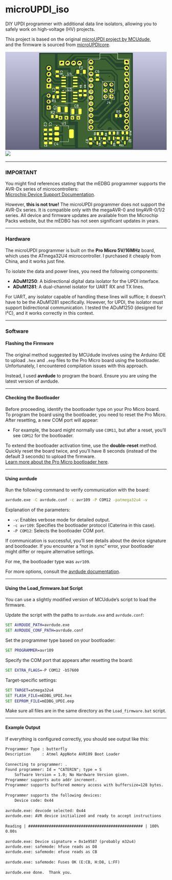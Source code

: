 # microUPDI\_iso

DIY UPDI programmer with additional data line isolators, allowing you to safely work on high-voltage (HV) projects.

This project is based on the original [microUPDI project by MCUdude](https://github.com/MCUdude/microUPDI),\
and the firmware is sourced from [microUPDIcore](https://github.com/MCUdude/microUPDIcore).


![](docs/microUPDI_isolated_bottom.png)
![](docs/microUPDI_isolated_top.png)

---

### IMPORTANT

You might find references stating that the mEDBG programmer supports the AVR-Dx series of microcontrollers:\
[Microchip Device Support Documentation](https://packs.download.microchip.com/DeviceDoc/Device_Support.pdf).

However, **this is not true!** The microUPDI programmer does not support the AVR-Dx series. It is compatible only with the megaAVR-0 and tinyAVR-0/1/2 series. All device and firmware updates are available from the Microchip Packs website, but the mEDBG has not seen significant updates in years.

---

### Hardware

The microUPDI programmer is built on the **Pro Micro 5V/16MHz** board, which uses the ATmega32U4 microcontroller. I purchased it cheaply from China, and it works just fine.

To isolate the data and power lines, you need the following components:

- **ADuM1250**: A bidirectional digital data isolator for the UPDI interface.
- **ADuM1281**: A dual-channel isolator for UART RX and TX lines.

For UART, any isolator capable of handling these lines will suffice; it doesn’t have to be the ADuM1281 specifically. However, for UPDI, the isolator must support bidirectional communication. I tested the ADuM1250 (designed for I²C), and it works correctly in this context.

---

### Software

#### Flashing the Firmware

The original method suggested by MCUdude involves using the Arduino IDE to upload `.hex` and `.eep` files to the Pro Micro board using the bootloader. Unfortunately, I encountered compilation issues with this approach.

Instead, I used **avrdude** to program the board. Ensure you are using the latest version of avrdude.

---

#### Checking the Bootloader

Before proceeding, identify the bootloader type on your Pro Micro board.\
To program the board using the bootloader, you need to reset the Pro Micro. After resetting, a new COM port will appear:

- For example, the board might normally use `COM11`, but after a reset, you’ll see `COM12` for the bootloader.

To extend the bootloader activation time, use the **double-reset** method. Quickly reset the board twice, and you’ll have 8 seconds (instead of the default 3 seconds) to upload the firmware.\
[Learn more about the Pro Micro bootloader here](https://learn.sparkfun.com/tutorials/pro-micro--fio-v3-hookup-guide/troubleshooting-and-faq).

---

#### Using avrdude

Run the following command to verify communication with the board:

```bash
avrdude.exe -C avrdude.conf -c avr109 -P COM12 -patmega32u4 -v
```

Explanation of the parameters:

- `-v`: Enables verbose mode for detailed output.
- `-c avr109`: Specifies the bootloader protocol (Caterina in this case).
- `-P COM12`: Selects the bootloader COM port.

If communication is successful, you’ll see details about the device signature and bootloader. If you encounter a “not in sync” error, your bootloader might differ or require alternative settings.

For me, the bootloader type was `avr109`.

For more options, consult the [avrdude documentation](https://avrdudes.github.io/avrdude/7.3/avrdude_4.html).

---

#### Using the Load\_firmware.bat Script

You can use a slightly modified version of MCUdude’s script to load the firmware.

Update the script with the paths to `avrdude.exe` and `avrdude.conf`:

```bat
SET AVRDUDE_PATH=avrdude.exe
SET AVRDUDE_CONF_PATH=avrdude.conf
```

Set the programmer type based on your bootloader:

```bat
SET PROGRAMMER=avr109
```

Specify the COM port that appears after resetting the board:

```bat
SET EXTRA_FLAGS=-P COM12 -b57600
```

Target-specific settings:

```bat
SET TARGET=atmega32u4
SET FLASH_FILE=mEDBG_UPDI.hex
SET EEPROM_FILE=mEDBG_UPDI.eep
```

Make sure all files are in the same directory as the `Load_firmware.bat` script.

---

#### Example Output

If everything is configured correctly, you should see output like this:

```plaintext
Programmer Type : butterfly
Description     : Atmel AppNote AVR109 Boot Loader

Connecting to programmer: .
Found programmer: Id = "CATERIN"; type = S
    Software Version = 1.0; No Hardware Version given.
Programmer supports auto addr increment.
Programmer supports buffered memory access with buffersize=128 bytes.

Programmer supports the following devices:
    Device code: 0x44

avrdude.exe: devcode selected: 0x44
avrdude.exe: AVR device initialized and ready to accept instructions

Reading | ################################################## | 100% 0.00s

avrdude.exe: Device signature = 0x1e9587 (probably m32u4)
avrdude.exe: safemode: hfuse reads as D8
avrdude.exe: safemode: efuse reads as CB

avrdude.exe: safemode: Fuses OK (E:CB, H:D8, L:FF)

avrdude.exe done.  Thank you.
```